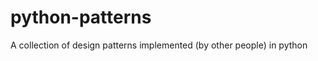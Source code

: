python-patterns
===============

A collection of design patterns implemented (by other people) in python